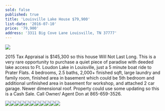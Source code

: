 ```yaml
---
sold: false
published: true
title: 'Louisville Lake House $79,900'
list-date: '2016-07-10'
price: '79,900'
address: '3311 Big Cove Lane Louisville, TN 37777'
---
```



![](/uploads/versions/00y0y_1coyvs5na3g_1200x900---x----1200-675x---.jpg)

2015 Tax Appraisal is $145,300 so this house Will Not Last Long. This is a very rare opportunity to purchase a quiet piece of paradise with deeded lake access to Ft. Loudon Lake in Louisville, just a 5 minute boat ride to Prater Flats. 4 bedrooms, 2.5 baths, 2,000+ finished sqft, large laundry and family room, finished area in basement which could be 5th bedroom and additional unfinished area in basement for workshop, and attached 2 car garage. Newer dimensional roof. Property could use some updating so this is a Cash Sale. Call Owner/ Agent Don at 865-659-3526.

![](/uploads/versions/00z0z_58zsmu4n6y4_1200x900---x----900-900x---.jpg)![](/uploads/versions/00o0o_4h37euquili_1200x900---x----900-900x---.jpg)![](/uploads/versions/00q0q_e6no0qzltkf_1200x900---x----900-900x---.jpg)![](/uploads/versions/00000_j7zwvts2ygx_1200x900---x----900-900x---.jpg)![](/uploads/versions/00v0v_ksphwwm9fmw_1200x900---x----900-900x---.jpg)![](/uploads/versions/00b0b_2y0si3d9uis_1200x900---x----900-900x---.jpg)![](/uploads/versions/00909_6xu4x6mncnk_1200x900---x----900-900x---.jpg)![](/uploads/versions/00q0q_3guwcrkae3z_1200x900---x----900-900x---.jpg)![](/uploads/versions/00s0s_aqrhdz6pnhb_1200x900---x----900-900x---.jpg)![](/uploads/versions/00m0m_f8mxc1qesm0_1200x900---x----1200-675x---.jpg)![](/uploads/versions/00l0l_80dtv8aafst_1200x900---x----1200-675x---.jpg)